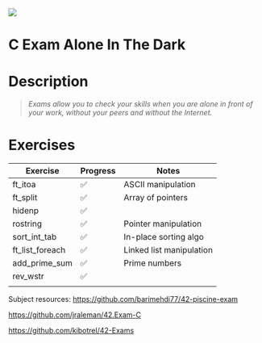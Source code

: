 <img src="https://images.unsplash.com/photo-1494587351196-bbf5f29cff42?ixlib=rb-1.2.1&ixid=MnwxMjA3fDB8MHxwaG90by1wYWdlfHx8fGVufDB8fHx8&auto=format&fit=crop&w=1771&q=80">

# C Exam Alone In The Dark


# Description

> *Exams allow you to check your skills when you are alone in front of your work, without your peers and without the Internet.*
> 

# Exercises

| Exercise | Progress | Notes |
| --- | --- | --- |
| ft_itoa | ✅ | ASCII manipulation |
| ft_split | ✅ | Array of pointers |
| hidenp | ✅ |  |
| rostring | ✅ | Pointer manipulation |
| sort_int_tab | ✅ | In-place sorting algo |
| ft_list_foreach | ✅ | Linked list manipulation |
| add_prime_sum | ✅ | Prime numbers |
| rev_wstr | ✅ |  |
|  |  |  |

Subject resources:
https://github.com/barimehdi77/42-piscine-exam

https://github.com/jraleman/42.Exam-C

https://github.com/kibotrel/42-Exams
